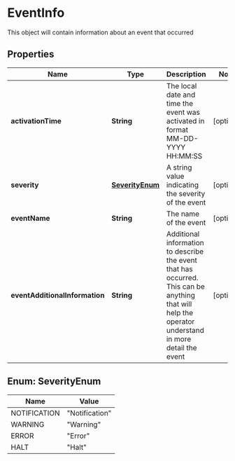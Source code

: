 

# EventInfo

This object will contain information about an event that occurred

## Properties

Name | Type | Description | Notes
------------ | ------------- | ------------- | -------------
**activationTime** | **String** | The local date and time the event was activated in format MM-DD-YYYY HH:MM:SS |  [optional]
**severity** | [**SeverityEnum**](#SeverityEnum) | A string value indicating the severity of the event |  [optional]
**eventName** | **String** | The name of the event |  [optional]
**eventAdditionalInformation** | **String** | Additional information to describe the event that has occurred.  This can be anything that will help the operator understand in more detail the event |  [optional]



## Enum: SeverityEnum

Name | Value
---- | -----
NOTIFICATION | &quot;Notification&quot;
WARNING | &quot;Warning&quot;
ERROR | &quot;Error&quot;
HALT | &quot;Halt&quot;




